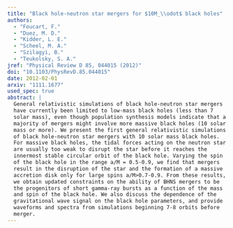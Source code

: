 ```yaml
---
title: "Black hole-neutron star mergers for $10M_\\odot$ black holes"
authors:
  - "Foucart, F."
  - "Duez, M. D."
  - "Kidder, L. E."
  - "Scheel, M. A."
  - "Szilagyi, B."
  - "Teukolsky, S. A."
jref: "Physical Review D 85, 044015 (2012)"
doi: "10.1103/PhysRevD.85.044015"
date: 2012-02-01
arxiv: "1111.1677"
used_spec: true
abstract: |
  General relativistic simulations of black hole-neutron star mergers
  have currently been limited to low-mass black holes (less than 7
  solar mass), even though population synthesis models indicate that a
  majority of mergers might involve more massive black holes (10 solar
  mass or more). We present the first general relativistic simulations
  of black hole-neutron star mergers with 10 solar mass black holes.
  For massive black holes, the tidal forces acting on the neutron star
  are usually too weak to disrupt the star before it reaches the
  innermost stable circular orbit of the black hole. Varying the spin
  of the black hole in the range a/M = 0.5-0.9, we find that mergers
  result in the disruption of the star and the formation of a massive
  accretion disk only for large spins a/M>0.7-0.9. From these results,
  we obtain updated constraints on the ability of BHNS mergers to be
  the progenitors of short gamma-ray bursts as a function of the mass
  and spin of the black hole. We also discuss the dependence of the
  gravitational wave signal on the black hole parameters, and provide
  waveforms and spectra from simulations beginning 7-8 orbits before
  merger.
---
```

